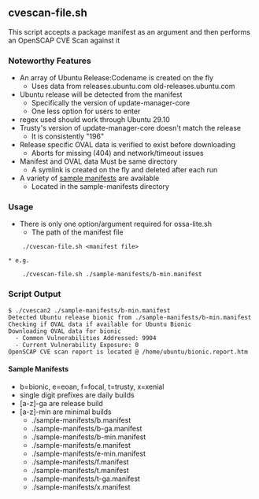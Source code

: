 ## cvescan-file.sh
This script accepts a package manifest as an argument and then performs an OpenSCAP CVE Scan against it

### Noteworthy Features

* An array of Ubuntu Release:Codename is created on the fly
	* Uses data from releases.ubuntu.com old-releases.ubuntu.com
* Ubuntu release will be detected from the manifest
	* Specifically the version of update-manager-core
	* One less option for users to enter
* regex used should work through Ubuntu 29.10
* Trusty's version of update-manager-core doesn't match the release
	* It is consistently "196"
* Release specific OVAL data is verified to exist before downloading
	* Aborts for missing (404) and network/timeout issues
* Manifest and OVAL data Must be same directory
	* A symlink is created on the fly and deleted after each run
* A variety of [sample manifests](#sample-manifests) are available
	* Located in the sample-manifests directory

### Usage

* There is only one option/argument required for ossa-lite.sh
	* The path of the manifest file 
	
```
	./cvescan-file.sh <manifest file>
```
	
	* e.g.
	
``` 
	./cvescan-file.sh ./sample-manifests/b-min.manifest
```

### Script Output

```
$ ./cvescan2 ./sample-manifests/b-min.manifest 
Detected Ubuntu release bionic from ./sample-manifests/b-min.manifest
Checking if OVAL data if available for Ubuntu Bionic
Downloading OVAL data for bionic
  - Common Vulnerabilities Addressed: 9904
  - Current Vulnerability Exposure: 0
OpenSCAP CVE scan report is located @ /home/ubuntu/bionic.report.htm
```

#### Sample Manifests

* b=bionic, e=eoan, f=focal, t=trusty, x=xenial
* single digit prefixes are daily builds
* [a-z]-ga are release build
* [a-z]-min are minimal builds
	* ./sample-manifests/b.manifest
	* ./sample-manifests/b-ga.manifest
	* ./sample-manifests/b-min.manifest
	* ./sample-manifests/e.manifest
	* ./sample-manifests/e-min.manifest
	* ./sample-manifests/f.manifest
	* ./sample-manifests/t.manifest
	* ./sample-manifests/t-ga.manifest
	* ./sample-manifests/x.manifest

